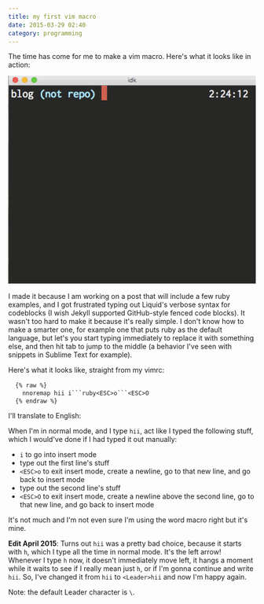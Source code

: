 ```yaml
---
title: my first vim macro
date: 2015-03-29 02:40
category: programming
---
```


The time has come for me to make a vim macro. Here's what it looks like in
action:

![vim macro demo](/img/2015-03-29-vim-macro.gif)

I made it because I am working on a post that will include a few ruby examples,
and I got frustrated typing out Liquid's verbose syntax for codeblocks (I wish
Jekyll supported GitHub-style fenced code blocks). It wasn't too hard to make
it because it's really simple. I don't know how to make a smarter one, for
example one that puts ruby as the default language, but let's you start typing
immediately to replace it with something else, and then hit tab to jump to the
middle (a behavior I've seen with snippets in Sublime Text for example).

Here's what it looks like, straight from my vimrc:

```vim
  {% raw %}
    nnoremap hii i```ruby<ESC>o```<ESC>O
  {% endraw %}
```

I'll translate to English:

When I'm in normal mode, and I type `hii`, act like I typed the following
stuff, which I would've done if I had typed it out manually:

* `i` to go into insert mode
* type out the first line's stuff
* `<ESC>o` to exit insert mode, create a newline, go to that new line, and go
  back to insert mode
* type out the second line's stuff
* `<ESC>O` to exit insert mode, create a newline above the second line, go to
  that new line, and go back to insert mode

It's not much and I'm not even sure I'm using the word macro right but it's
mine.

**Edit April 2015**: Turns out `hii` was a pretty bad choice, because it starts
with `h`, which I type all the time in normal mode. It's the left arrow!
Whenever I type `h` now, it doesn't immediately move left, it hangs a moment
while it waits to see if I really mean just `h`, or if I'm gonna continue and
write `hii`. So, I've changed it from `hii` to `<Leader>hii` and now I'm happy
again.

Note: the default Leader character is `\`.
